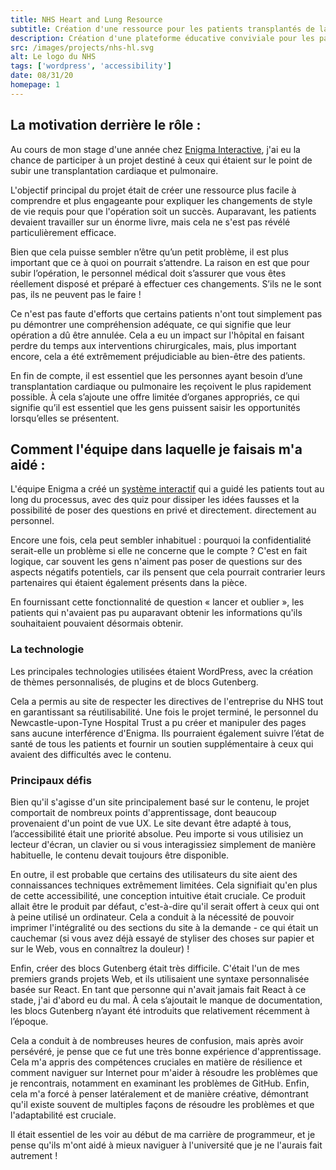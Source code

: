 ```yaml
---
title: NHS Heart and Lung Resource
subtitle: Création d'une ressource pour les patients transplantés de la Newcastle NHS Foundation Trust
description: Création d'une plateforme éducative conviviale pour les patients ayant subi une transplantation cardiaque et pulmonaire, simplifiant l'ajustement postopératoire en décrivant les changements de mode de vie nécessaires. L'accessibilité et la conception intuitive étaient essentielles pour s'adapter aux différentes connaissances techniques et maximiser les avantages du site pour tous les utilisateurs.
src: /images/projects/nhs-hl.svg
alt: Le logo du NHS
tags: ['wordpress', 'accessibility']
date: 08/31/20
homepage: 1
---
```


## La motivation derrière le rôle :

Au cours de mon stage d'une année chez [Enigma Interactive](https://www.enigma-interactive.co.uk), j'ai eu la chance de participer à un projet destiné à ceux qui étaient sur le point de subir une transplantation cardiaque et pulmonaire.

L'objectif principal du projet était de créer une ressource plus facile à comprendre et plus engageante pour expliquer les changements de style de vie requis pour que l'opération soit un succès. Auparavant, les patients devaient travailler sur un énorme livre, mais cela ne s'est pas révélé particulièrement efficace.

Bien que cela puisse sembler n’être qu’un petit problème, il est plus important que ce à quoi on pourrait s’attendre. La raison en est que pour subir l’opération, le personnel médical doit s’assurer que vous êtes réellement disposé et préparé à effectuer ces changements. S’ils ne le sont pas, ils ne peuvent pas le faire !

Ce n'est pas faute d'efforts que certains patients n'ont tout simplement pas pu démontrer une compréhension adéquate, ce qui signifie que leur opération a dû être annulée. Cela a eu un impact sur l'hôpital en faisant perdre du temps aux interventions chirurgicales, mais, plus important encore, cela a été extrêmement préjudiciable au bien-être des patients.

En fin de compte, il est essentiel que les personnes ayant besoin d’une transplantation cardiaque ou pulmonaire les reçoivent le plus rapidement possible. À cela s’ajoute une offre limitée d’organes appropriés, ce qui signifie qu’il est essentiel que les gens puissent saisir les opportunités lorsqu’elles se présentent.

## Comment l'équipe dans laquelle je faisais m'a aidé :

L'équipe Enigma a créé un [système interactif](https://transplant-resource.newcastle-hospitals.nhs.uk/) qui a guidé les patients tout au long du processus, avec des quiz pour dissiper les idées fausses et la possibilité de poser des questions en privé et directement. directement au personnel.

Encore une fois, cela peut sembler inhabituel : pourquoi la confidentialité serait-elle un problème si elle ne concerne que le compte ? C'est en fait logique, car souvent les gens n'aiment pas poser de questions sur des aspects négatifs potentiels, car ils pensent que cela pourrait contrarier leurs partenaires qui étaient également présents dans la pièce.

En fournissant cette fonctionnalité de question « lancer et oublier », les patients qui n'avaient pas pu auparavant obtenir les informations qu'ils souhaitaient pouvaient désormais obtenir.

### La technologie

Les principales technologies utilisées étaient WordPress, avec la création de thèmes personnalisés, de plugins et de blocs Gutenberg.

Cela a permis au site de respecter les directives de l'entreprise du NHS tout en garantissant sa réutilisabilité. Une fois le projet terminé, le personnel du Newcastle-upon-Tyne Hospital Trust a pu créer et manipuler des pages sans aucune interférence d'Enigma. Ils pourraient également suivre l’état de santé de tous les patients et fournir un soutien supplémentaire à ceux qui avaient des difficultés avec le contenu.

### Principaux défis

Bien qu'il s'agisse d'un site principalement basé sur le contenu, le projet comportait de nombreux points d'apprentissage, dont beaucoup provenaient d'un point de vue UX. Le site devant être adapté à tous, l’accessibilité était une priorité absolue. Peu importe si vous utilisiez un lecteur d'écran, un clavier ou si vous interagissiez simplement de manière habituelle, le contenu devait toujours être disponible.

En outre, il est probable que certains des utilisateurs du site aient des connaissances techniques extrêmement limitées. Cela signifiait qu'en plus de cette accessibilité, une conception intuitive était cruciale. Ce produit allait être le produit par défaut, c'est-à-dire qu'il serait offert à ceux qui ont à peine utilisé un ordinateur. Cela a conduit à la nécessité de pouvoir imprimer l'intégralité ou des sections du site à la demande - ce qui était un cauchemar (si vous avez déjà essayé de styliser des choses sur papier et sur le Web, vous en connaîtrez la douleur) !

Enfin, créer des blocs Gutenberg était très difficile. C'était l'un de mes premiers grands projets Web, et ils utilisaient une syntaxe personnalisée basée sur React. En tant que personne qui n'avait jamais fait React à ce stade, j'ai d'abord eu du mal. À cela s’ajoutait le manque de documentation, les blocs Gutenberg n’ayant été introduits que relativement récemment à l’époque.

Cela a conduit à de nombreuses heures de confusion, mais après avoir persévéré, je pense que ce fut une très bonne expérience d'apprentissage. Cela m'a appris des compétences cruciales en matière de résilience et comment naviguer sur Internet pour m'aider à résoudre les problèmes que je rencontrais, notamment en examinant les problèmes de GitHub. Enfin, cela m'a forcé à penser latéralement et de manière créative, démontrant qu'il existe souvent de multiples façons de résoudre les problèmes et que l'adaptabilité est cruciale.

Il était essentiel de les voir au début de ma carrière de programmeur, et je pense qu'ils m'ont aidé à mieux naviguer à l'université que je ne l'aurais fait autrement !
